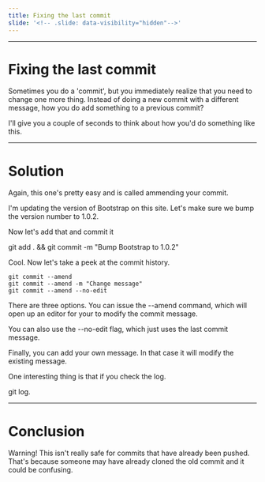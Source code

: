 ```yaml
---
title: Fixing the last commit
slide: '<!-- .slide: data-visibility="hidden"-->'
---
```


<!-- .slide: data-state="layout-title" class="bg-dark"-->

---

# Fixing the last commit

> >

Sometimes you do a 'commit', but you immediately realize that you need to change one more thing. Instead of doing a new commit with a different message, how you do add something to a previous commit?

I'll give you a couple of seconds to think about how you'd do something like this.

---
# Solution

Again, this one's pretty easy and is called ammending your commit.

I'm updating the version of Bootstrap on this site. Let's make sure we bump the version number to 1.0.2.

Now let's add that and commit it

git add . && git commit -m "Bump Bootstrap to 1.0.2"

Cool. Now let's take a peek at the commit history.



```
git commit --amend
git commit --amend -m "Change message"
git commit --amend --no-edit
```

There are three options. You can issue the --amend command, which will open up an editor for your to modify the commit message.

You can also use the --no-edit flag, which just uses the last commit message.

Finally, you can add your own message. In that case it will modify the existing message.

One interesting thing is that if you check the log.

git log.


---
# Conclusion

Warning! This isn't really safe for commits that have already been pushed. That's because someone may have already cloned the old commit and it could be confusing.
